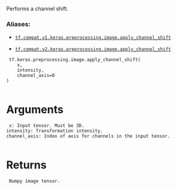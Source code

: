Performs a channel shift.



### Aliases:

- [ `tf.compat.v1.keras.preprocessing.image.apply_channel_shift` ](/api_docs/python/tf/keras/preprocessing/image/apply_channel_shift)

- [ `tf.compat.v2.keras.preprocessing.image.apply_channel_shift` ](/api_docs/python/tf/keras/preprocessing/image/apply_channel_shift)



```
 tf.keras.preprocessing.image.apply_channel_shift(
    x,
    intensity,
    channel_axis=0
)
 
```



# Arguments


```
 x: Input tensor. Must be 3D.
intensity: Transformation intensity.
channel_axis: Index of axis for channels in the input tensor.
 
```



# Returns


```
 Numpy image tensor.
 
```

